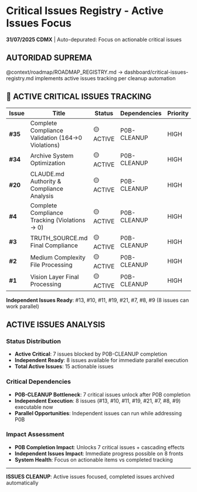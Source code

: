 # Critical Issues Registry - Active Issues Focus

**31/07/2025 CDMX** | Auto-depurated: Focus on actionable critical issues

## AUTORIDAD SUPREMA
@context/roadmap/ROADMAP_REGISTRY.md → dashboard/critical-issues-registry.md implements active issues tracking per cleanup automation

## 🎫 ACTIVE CRITICAL ISSUES TRACKING

| Issue | Title | Status | Dependencies | Priority |
|-------|-------|--------|--------------|----------|
| **#35** | Complete Compliance Validation (164→0 Violations) | 🟡 ACTIVE | P0B-CLEANUP | HIGH |
| **#34** | Archive System Optimization | 🟡 ACTIVE | P0B-CLEANUP | HIGH |
| **#20** | CLAUDE.md Authority & Compliance Analysis | 🟡 ACTIVE | P0B-CLEANUP | HIGH |
| **#4** | Complete Compliance Tracking (Violations → 0) | 🟡 ACTIVE | P0B-CLEANUP | HIGH |
| **#3** | TRUTH_SOURCE.md Final Compliance | 🟡 ACTIVE | P0B-CLEANUP | HIGH |
| **#2** | Medium Complexity File Processing | 🟡 ACTIVE | P0B-CLEANUP | HIGH |
| **#1** | Vision Layer Final Processing | 🟡 ACTIVE | P0B-CLEANUP | HIGH |

**Independent Issues Ready**: #13, #10, #11, #19, #21, #7, #8, #9 (8 issues can work parallel)

## ACTIVE ISSUES ANALYSIS

### Status Distribution  
- **Active Critical**: 7 issues blocked by P0B-CLEANUP completion
- **Independent Ready**: 8 issues available for immediate parallel execution
- **Total Active Issues**: 15 actionable issues

### Critical Dependencies
- **P0B-CLEANUP Bottleneck**: 7 critical issues unlock after P0B completion
- **Independent Execution**: 8 issues (#13, #10, #11, #19, #21, #7, #8, #9) executable now
- **Parallel Opportunities**: Independent issues can run while addressing P0B

### Impact Assessment
- **P0B Completion Impact**: Unlocks 7 critical issues + cascading effects
- **Independent Issues Impact**: Immediate progress possible on 8 fronts
- **System Health**: Focus on actionable items vs completed tracking

---

**ISSUES CLEANUP**: Active issues focused, completed issues archived automatically
